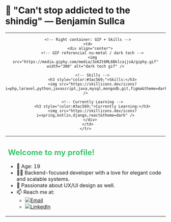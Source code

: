 # 👋 "Can't stop addicted to the shindig" — Benjamín Sullca

---

<div align="center">
  <table>
    <tr>
      <!-- Left container: Welcome -->
      <td>
        <div align="left">
          <h2 style="color:#3ac569;">Welcome to my profile!</h2>
          <ul>
            <li>🎂 Age: 19</li>
            <li>🧑‍💻 Backend-focused developer with a love for elegant code and scalable systems.</li>
            <li>🎨 Passionate about UX/UI design as well.</li>
            <li>📫 Reach me at:
              <ul>
                <li>
                  <a href="mailto:benjaminsullca@gmail.com">
                    <img src="https://img.shields.io/badge/-Email-%233ac569?style=for-the-badge&logo=gmail&logoColor=white" alt="Email"/>
                  </a>
                </li>
                <li>
                  <a href="https://www.linkedin.com/in/benjamin-sullca-821822382/">
                    <img src="https://img.shields.io/badge/-LinkedIn-%233ac569?style=for-the-badge&logo=linkedin&logoColor=white" alt="LinkedIn"/>
                  </a>
                </li>
              </ul>
            </li>
          </ul>
        </div>
      </td>

      <!-- Right container: GIF + Skills -->
      <td>
        <div align="center">
          <!-- GIF referencial nu-metal / dark tech -->
          <img src="https://media.giphy.com/media/3o6Zt6ML6BklcajjsA/giphy.gif" width="300" alt="dark tech gif" />

          <!-- Skills -->
          <h3 style="color:#3ac569;">Skills:</h3>
          <img src="https://skillicons.dev/icons?i=php,laravel,python,javascript,java,mysql,mongodb,git,figma&theme=dark" />

          <!-- Currently Learning -->
          <h3 style="color:#3ac569;">Currently Learning:</h3>
          <img src="https://skillicons.dev/icons?i=spring,kotlin,django,react&theme=dark" />
        </div>
      </td>
    </tr>
  </table>
</div>
